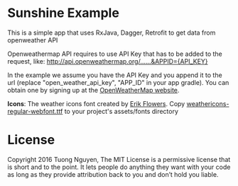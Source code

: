 # Sunshine Example
This is a simple app that uses RxJava, Dagger, Retrofit to get data from openweather API

Openweathermap API requires to use API Key that has to be added to the request, like:
http://api.openweathermap.org/......&APPID={API_KEY}

In the example we assume you have the API Key and you append it to the url (replace "open_weather_api_key", "APP_ID" in your app gradle). You can obtain one by signing up at the [OpenWeatherMap website]( https://home.openweathermap.org/users/sign_up "OpenWeatherMap website").

**Icons**: The weather icons font created by [Erik Flowers](https://github.com/erikflowers/weather-icons). Copy [weathericons-regular-webfont.ttf](https://github.com/erikflowers/weather-icons/blob/master/fonts/weathericons-regular-webfont.ttf?raw=true) to your project's assets/fonts directory

# License
Copyright 2016 Tuong Nguyen, The MIT License is a permissive license that is short and to the point. It lets people do anything they want with your code as long as they provide attribution back to you and don’t hold you liable.
